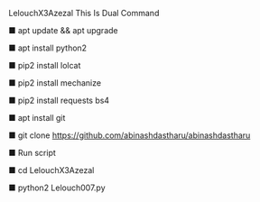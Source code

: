 
LelouchX3Azezal
This Is Dual Command

■ apt update && apt upgrade

■ apt install python2

■ pip2 install lolcat

■ pip2 install mechanize

■ pip2 install requests bs4

■ apt install git

■ git clone https://github.com/abinashdastharu/abinashdastharu

■ Run script

■ cd LelouchX3Azezal

■ python2 Lelouch007.py
